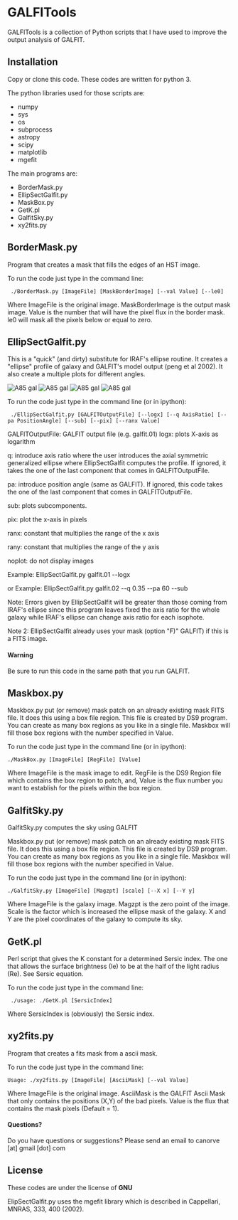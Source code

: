# GALFITools


GALFITools is a collection of Python 
scripts that I have used to improve the 
output analysis of GALFIT.

## Installation

Copy or clone this code. These codes are
written for python 3.

The python libraries used for those scripts are:
- numpy
- sys
- os
- subprocess
- astropy
- scipy
- matplotlib
- mgefit

The main programs are:
- BorderMask.py
- EllipSectGalfit.py
- MaskBox.py
- GetK.pl
- GalfitSky.py
- xy2fits.py


## BorderMask.py

Program that creates a mask that fills the
edges of an HST image.

To run the code just type in the command line:
```
 ./BorderMask.py [ImageFile] [MaskBorderImage] [--val Value] [--le0]
```

Where ImageFile is the original image. MaskBorderImage is the
output mask image. Value is the number that will have the
pixel flux in the border mask. le0 will mask all the pixels below or
equal to zero.

## EllipSectGalfit.py

This is a "quick" (and dirty) substitute for IRAF's ellipse
routine. It creates a "ellipse" profile of galaxy
and GALFIT's model output (peng et al 2002). It also create a
multiple plots for different angles.  

![A85 gal](img/A85mgetwist-gal.png)
![A85 gal](img/A85mgetwist-mod.png)
![A85 gal](img/A85mgetwist.png)
![A85 gal](img/A85mgetwist-mul.png)

To run the code just type in the command line (or in ipython):

```
 ./EllipSectGalfit.py [GALFITOutputFile] [--logx] [--q AxisRatio] [--pa PositionAngle] [--sub] [--pix] [--ranx Value]
 ```

GALFITOutputFile: GALFIT output file  (e.g. galfit.01)
logx: plots X-axis as logarithm

q: introduce axis ratio  where the user introduces the axial symmetric generalized
ellipse where EllipSectGalfit computes the profile. If ignored,
it takes the one of the last component that comes in GALFITOutputFile.

pa: introduce position angle (same as GALFIT).  If ignored,
this code takes the one of the last component that comes in GALFITOutputFile.

sub: plots subcomponents.

pix: plot the x-axis in pixels

ranx: constant that multiplies the range of the x axis

rany: constant that multiplies the range of the y axis

noplot: do not display images

Example:
 EllipSectGalfit.py galfit.01 --logx

or Example:
 EllipSectGalfit.py galfit.02 --q 0.35 --pa 60 --sub


Note: Errors given by EllipSectGalfit will be greater
than those coming from IRAF's ellipse since this program leaves fixed
the axis ratio for the whole galaxy while IRAF's ellipse
can change axis ratio for each isophote.

Note 2: EllipSectGalfit already uses your mask (option "F)" GALFIT) if this
is a FITS image.  


#### Warning
Be sure to run this code in the same path that you run GALFIT.


## Maskbox.py

Maskbox.py put (or remove) mask patch on
an already existing mask FITS file. It does this
using a box file region. This file is
created by DS9 program. You can create as many
box regions as you like in a single file. Maskbox will fill
those box regions with the number specified in Value.   

To run the code just type in the command line (or in ipython):

```
./MaskBox.py [ImageFile] [RegFile] [Value]
```
Where ImageFile is the mask image to edit. RegFile
is the DS9 Region file which contains the box region
to patch, and, Value is the flux number you want to
establish for the pixels within the box region.



## GalfitSky.py

GalfitSky.py computes the sky using GALFIT

Maskbox.py put (or remove) mask patch on
an already existing mask FITS file. It does this
using a box file region. This file is
created by DS9 program. You can create as many
box regions as you like in a single file. Maskbox will fill
those box regions with the number specified in Value.   

To run the code just type in the command line (or in ipython):

```
./GalfitSky.py [ImageFile] [Magzpt] [scale] [--X x] [--Y y]
```
Where ImageFile is the galaxy image. Magzpt is the
zero point of the image. Scale is the factor which is
increased the ellipse mask of the galaxy. X and Y are
the pixel coordinates of the galaxy to compute its sky.  


## GetK.pl

Perl script that gives the K constant for a
determined Sersic index. The one that allows the surface
brightness (Ie) to be at the half of the light radius (Re).
See Sersic equation.

To run the code just type in the command line:
```
 ./usage: ./GetK.pl [SersicIndex]
```
Where SersicIndex is (obviously) the Sersic index.


## xy2fits.py

Program that creates a fits mask from a ascii mask.

To run the code just type in the command line:

```
Usage: ./xy2fits.py [ImageFile] [AsciiMask] [--val Value]
```

Where ImageFile is the original image. AsciiMask is the
GALFIT Ascii Mask that only contains the positions (X,Y)
of the bad pixels. Value is the flux that contains the
mask pixels (Default = 1).



#### Questions?
Do you have questions or suggestions?
Please send an email to canorve [at] gmail [dot] com

## License
These codes are under the license of **GNU**

ElipSectGalfit.py uses the mgefit library which is
described in Cappellari, MNRAS, 333, 400 (2002).
